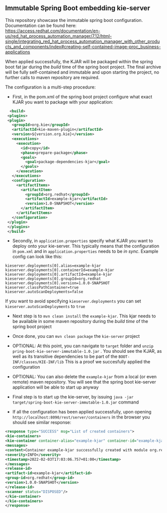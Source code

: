 ## Immutable Spring Boot embedding kie-server

This repository showcase the immutable spring boot configuration. Documentation can be found here:
https://access.redhat.com/documentation/en-us/red_hat_process_automation_manager/7.12/html-single/integrating_red_hat_process_automation_manager_with_other_products_and_components/index#creating-self-contained-image-proc_business-applications

When applied successfully, the KJAR will be packaged within the spring boot fat jar during the _build_ time of the spring boot project. The final archive will be fully self-contained and immutable and upon starting the project, no further calls to maven repository are required.

The configuration is a multi-step procedure:

 - First, in the pom.xml of the spring boot project configure what exact KJAR you want to package with your application:
 ```xml
   <build>
  <plugins>
  <plugin>
    <groupId>org.kie</groupId>
    <artifactId>kie-maven-plugin</artifactId>
    <version>${version.org.kie}</version>
    <executions>
      <execution>
        <id>copy</id>
        <phase>prepare-package</phase>
        <goals>
          <goal>package-dependencies-kjar</goal>
        </goals>
      </execution>
    </executions>
    <configuration>
      <artifactItems>
        <artifactItem>
          <groupId>org.redhat</groupId>
          <artifactId>example-kjar</artifactId>
          <version>1.0-SNAPSHOT</version>
        </artifactItem>
      </artifactItems>
    </configuration>
  </plugin>
  </plugins>
  </build>
  ```
  - Secondly, in `application.properties` specify what KJAR you want to deploy onto your kie-server. This typically means that the configuration in `pom.xml` and in `application.properties` needs to be _in sync_. Example config can look like this:
  ```properties
kieserver.deployments[0].alias=example-kjar
kieserver.deployments[0].containerId=example-kjar
kieserver.deployments[0].artifactId=example-kjar
kieserver.deployments[0].groupId=org.redhat
kieserver.deployments[0].version=1.0.0-SNAPSHOT
kieserver.classPathContainer=true
kieserver.autoScanDeployments=false
```

If you want to avoid specifying `kieserver.deployments` you can set `kieserver.autoScanDeployments` to `true`

- Next step is to `mvn clean install` the `example-kjar`. This kjar needs to be available in some maven repository during the _build time_ of the spring boot project

- Once done, you can `mvn clean package` the `kie-server` project

- OPTIONAL: At this point, you can navigate to `target` folder and `unzip pring-boot-kie-server-immutable-1.0.jar` . You should see the KJAR, as well as its transitive dependencies to be part of the `BOOT-INF/classes/KIE-INF/lib` This is a proof we succesfully applied the configuration

- OPTIONAL: You can also delete the `example-kjar` from a local (or even remote) maven repository. You will see that the spring boot kie-server application will be able to start up anyway

- Final step is to start up the kie-server, by issuing `java -jar target/spring-boot-kie-server-immutable-1.0.jar` command

- If all the configuration has been applied successfully, upon opening `http://localhost:8090/rest/server/containers` in the browser you should see similar response:
```xml
<response type="SUCCESS" msg="List of created containers">
<kie-containers>
<kie-container container-alias="example-kjar" container-id="example-kjar" status="STARTED">
<messages>
<content>Container example-kjar successfully created with module org.redhat:example-kjar:1.0.0-SNAPSHOT.</content>
<severity>INFO</severity>
<timestamp>2022-02-03T17:03:06.757+01:00</timestamp>
</messages>
<release-id>
<artifact-id>example-kjar</artifact-id>
<group-id>org.redhat</group-id>
<version>1.0.0-SNAPSHOT</version>
</release-id>
<scanner status="DISPOSED"/>
</kie-container>
</kie-containers>
</response>
```

